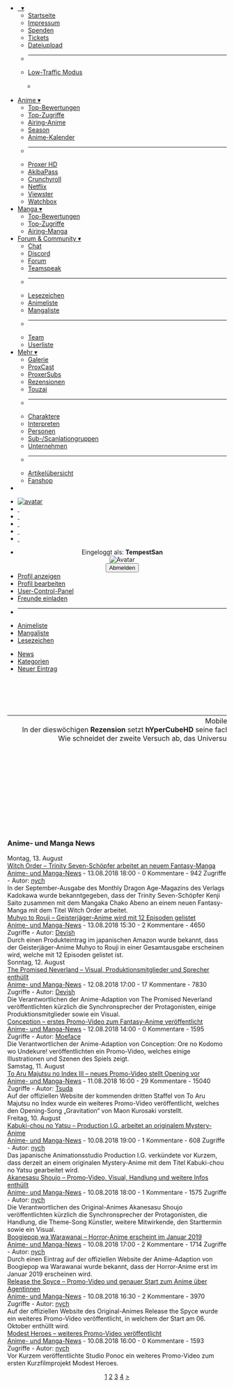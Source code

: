 <!doctype html>
<html>

<head>
<base href="https://proxer.me/news" />
<meta http-equiv="content-type" content="text/html; charset=utf-8" />
<meta name="keywords" content="anime,manga,games,japan,proxer,news" />
<meta name="description" content="Aktuelle News zu Anime, Manga, Games und Japan! Verpasse nichts." />
<title>News - Proxer.Me</title>
<link href="/favicon.ico" rel="shortcut icon" type="image/vnd.microsoft.icon" />
<link rel="stylesheet" href="/templates/proxer14/css/common.css?7" type="text/css" />
<link rel="stylesheet" href="/templates/proxer14/css/jqueryui/smoothness/jquery-ui-1.10.3.custom.css" type="text/css" />
<link rel="stylesheet" href="/templates/proxer14/lib/font-awesome-4.6.3/css/font-awesome.min.css" type="text/css" />
<link rel="stylesheet" href="/templates/proxer14/css/color/gray.css" title="gray" type="text/css" /><link rel="alternate stylesheet" href="/templates/proxer14/css/color/black.css" title="black" type="text/css" /><link rel="alternate stylesheet" href="/templates/proxer14/css/color/old_blue.css" title="old_blue" type="text/css" /><link rel="alternate stylesheet" href="/templates/proxer14/css/color/pantsu.css" title="pantsu" type="text/css" /><link rel="stylesheet" href="/templates/proxer14/css/ht.css" title="ht" type="text/css" /><link rel="alternate stylesheet" href="/templates/proxer14/css/lt.css" title="lt" type="text/css" /><style type="text/css"> #wrapper { background-image: url('//cdn.proxer.me/gallery/originals/other_stuff__memes_17/63/75629'); } </style> <link rel="search" type="application/opensearchdescription+xml" title="Proxer.Me - Anime und Manga Suche" href="/opensearch.xml" />
<link rel="icon" href="/images/favicon.ico" type="image/x-icon" />
<script type="text/javascript" src="/templates/proxer14/js/jquery-1.9.1.min.js"></script>
<script type="text/javascript" src="/templates/proxer14/js/jquery-ui-1.10.3.custom.min.js"></script>
<script type="text/javascript" src="/templates/proxer14/js/common.js?7"></script>
<script type="text/javascript" src="/templates/proxer14/js/jquery.plugins.js?3"></script>
<script type="text/javascript" src="/templates/proxer14/js/cookieconsent.latest.min.js?4"></script>
</head>
<body>
<div id="nav">
<div id="innerNav">
<ul id="leftNav">
<li class="topmenu">
<a href="/" title="Proxer.Me Startseite" class="navlogo">&nbsp; &#9662;</a>
<ul>
<li><a href="/#top" data-ajax="true">Startseite</a></li>
<li><a href="/impressum#top" data-ajax="true">Impressum</a></li>
<li><a href="/donate#top" data-ajax="true">Spenden</a></li>
<li><a href="/tickets#top" data-ajax="true">Tickets</a></li> <li><a href="/files#top" data-ajax="true">Dateiupload</a></li>
<li><hr /></li>
<li><a href="javascript:;" id="tmode" class="lt">Low-Traffic Modus</a></li>
<li style="margin: 15px;">
<span class="colorbox gray">&nbsp;</span>
<span class="colorbox black">&nbsp;</span>
<span class="colorbox old_blue">&nbsp;</span>
<span class="colorbox pantsu">&nbsp;</span>
</li>
</ul>
</li>
<li class="topmenu">
<a href="/anime#top" data-ajax="touch">Anime &#9662;</a>
<ul>
<li><a href="/anime/animeseries/rating/all#top" data-ajax="true">Top-Bewertungen</a></li>
<li><a href="/anime/animeseries/clicks/all#top" data-ajax="true">Top-Zugriffe</a></li>
<li><a href="/anime/airing#top" data-ajax="true">Airing-Anime</a></li>
<li><a href="/season#top" data-ajax="true">Season</a></li>
<li><a href="/calendar#top" data-ajax="true">Anime-Kalender</a></li>
<li><hr /></li>
<li><a href="/provider/proxerstream#top" data-ajax="true">Proxer HD</a></li>
<li><a href="/provider/akibapass#top" data-ajax="true">AkibaPass</a></li>
<li><a href="/provider/crunchyroll#top" data-ajax="true">Crunchyroll</a></li>
<li><a href="/provider/netflix#top" data-ajax="true">Netflix</a></li>
<li><a href="/provider/viewster#top" data-ajax="true">Viewster</a></li>
<li><a href="/provider/watchbox#top" data-ajax="true">Watchbox</a></li>
</ul>
</li>
<li class="topmenu">
<a href="/manga#top" data-ajax="touch">Manga &#9662;</a>
<ul>
<li><a href="/manga/mangaseries/rating/all#top" data-ajax="true">Top-Bewertungen</a></li>
<li><a href="/manga/mangaseries/clicks/all#top" data-ajax="true">Top-Zugriffe</a></li>
<li><a href="/manga/airing#top" data-ajax="true">Airing-Manga</a></li>
</ul>
</li>
<li class="topmenu">
<a href="/forum#top">Forum &amp; Community &#9662;</a>
<ul>
<li><a href="/chat#top" data-ajax="true">Chat</a></li>
<li><a href="https://discord.gg/XwrEDmA" target="_blank">Discord</a></li>
<li><a href="/forum#top">Forum</a></li>
<li><a href="/teamspeak#top" data-ajax="true">Teamspeak</a></li>
<li><hr /></li>
<li><a href="/ucp?s=reminder&amp;utm_source=nav#top" data-ajax="true">Lesezeichen</a></li>
<li><a href="/ucp?s=anime&amp;utm_source=nav#top" data-ajax="true">Animeliste</a></li>
<li><a href="/ucp?s=manga&amp;utm_source=nav#top" data-ajax="true">Mangaliste</a></li>
<li><hr /></li>
<li><a href="/team#top" data-ajax="true">Team</a></li>
<li><a href="/users#top" data-ajax="true">Userliste</a></li>
</ul>
</li>
<li class="topmenu">
<a href="javascript:;">Mehr &#9662;</a>
<ul>

<li><a href="/gallery#top" data-ajax="true">Galerie</a></li>
<li><a href="/proxcast#top" data-ajax="true">ProxCast</a></li>
<li><a href="/subs#top" data-ajax="true">ProxerSubs</a></li>
<li><a href="/review#top" data-ajax="true">Rezensionen</a></li>
<li><a href="/touzai#top" data-ajax="true">Touzai</a></li>
<li><hr /></li>
<li><a href="/character#top" data-ajax="true">Charaktere</a></li>
<li><a href="/interprets#top" data-ajax="true">Interpreten</a></li>
<li><a href="/persons#top" data-ajax="true">Personen</a></li>
<li><a href="/translatorgroups#top" data-ajax="true">Sub-/Scanlationgruppen</a></li>
<li><a href="/industry#top" data-ajax="true">Unternehmen</a></li>
<li><hr /></li>
<li><a href="/article#top">Artikelübersicht</a></li>
<li><a href="https://proxer.me/fanshop#top">Fanshop</a></li>
</ul>
</li>
<li class="topmenu">
<a href="/misc/betting?mode=details&id=2#top" title="WM 2018 Tippspiel"><i class="fa fa-futbol-o" aria-hidden="true"></i></a>
</li>
</ul>
<ul id="rightNav">
<li class="borderLeft">
<a class="showBubble" id="loginNav" href="javascript:;" title="TempestSan"><img alt="avatar" src="//cdn.proxer.me/avatar/tn/365023_5484fc04e6761.jpg"></a> </li>
<li>
<a class="showBubble" id="searchNav" href="javascript:;" title="Globale Suche">&nbsp;</a>
</li>
<li>
<a class="showBubble" id="newsNav" href="javascript:;" title="Anime- und Manganews">&nbsp;</a>
</li>
<li>
<a class="showBubble" id="messageNav" href="javascript:;" title="Nachrichten">&nbsp;</a>
</li>
<li>
<a id="requestNav" href="/user/my/connections#top" data-ajax="true" title="Freundschaftsanfragen">&nbsp;</a>
</li>
<li>
<a class="showBubble" id="miscNav" href="javascript:;" title="Benachrichtigungen">&nbsp;</a>
</li>
</ul>
</div>
<div id="outerNav">
<div id="notificationBubble"></div>
<div id="loginBubble">
<ul>
<li style="text-align:center;">
Eingeloggt als: <b id="uname">TempestSan</b>
<br />
<img alt="Avatar" src="//cdn.proxer.me/avatar/tn/365023_5484fc04e6761.jpg" style="max-width:200px;max-height:200px;" />
<br />
<input id="mod_logout_submit" type="submit" name="Submit" value="Abmelden" />
</li>
<li><a href="/user#top" data-ajax="true">Profil anzeigen</a></li>
<li><a href="/ucp?s=edit#top">Profil bearbeiten</a></li>
<li><a href="/ucp#top" data-ajax="true">User-Control-Panel</a></li>
<li><a href="/ucp?s=invite#top" data-ajax="true">Freunde einladen</a></li>
<li><hr></li>
<li><a href="/ucp?s=anime&utm_source=loginbox#top" data-ajax="true">Animeliste</a></li>
<li><a href="/ucp?s=manga&utm_source=loginbox#top" data-ajax="true">Mangaliste</a></li>
<li><a href="/ucp?s=reminder&utm_source=loginbox#top" data-ajax="true">Lesezeichen</a></li>
</ul> </div>
</div>
</div>
<div id="topbg"></div>
<div id="wrapper">
<div id="headSection">
<a href="/gallery?s=detail&amp;id=75629#top" data-ajax="true" id="headerInfo" class="customBubble fa fa-info" title="Infos zum Header"></a>
</div>
<div id="top"></div>
<div id="main">
<ul id="simple-navi"><li class="active"><a data-ajax="true" href="/news?s=news#top">News</a></li><li><a data-ajax="true" href="/news?s=category#top">Kategorien</a></li><li><a data-ajax="true" href="/news?s=new_entry#top">Neuer Eintrag</a></li></ul><br /><br /><br /><div id="pageMetaAjax" style="display:none;">News - Proxer.Me</div><div class="inner"><br /><link rel="stylesheet" type="text/css" href="/components/com_proxer/css/news/style_beta.css">
<div class="proxerSlider" style="width:100%;height:260px;" align="center">
<table style="height:240px;">
<tr>
<td width="800px" align="center">
<div class="proxerSliderImageContainer" style="height:260px;">
<div class="proxerSliderImage proxerSliderImage0" style="background-image: url(//cdn.proxer.me/slider/238_171499217830.png); width:800px;height:240px;background-position:10% 10%;" align="left">
<div class="proxerSliderText proxerSliderBlack" style="max-width:790px;min-width:790px;width:790px;max-height:90px;min-height:24px;bottom:0px;left:0px;" align="right"><span class="proxerSliderTitle">Mobile Suit Gundam Thunderbolt 2nd Season</span><br />
In der dieswöchigen <b>Rezension</b> setzt <b>hYperCubeHD</b> seine fachgerechte Analyse der ONA-Reihe fort. Wie schneidet der zweite Versuch ab, das Universum aus Soldaten-Sicht zu präsentieren?</div>
</div>
<div class="proxerSliderImage proxerSliderImage1" style="background-image: url(//cdn.proxer.me/slider/232_378365579502.png);
                                    width:800px;height:240px;top:-244px;opacity:0;background-position:0% 0%;">
<a class="proxerSliderLink" href="/review#top" style="display:block;width:800px;height:240px;"> </a>
</div>
</div>
<span id="arrowleft" style="background-image:url(/templates/proxer14/images/proxerSliderArrow.png);left:-330px;top:-180px;width:80px;height:80px;" class="arrowLeft arrow"></span>
<span id="arrowright" style="background-image:url(/templates/proxer14/images/proxerSliderArrow.png);left:330px;top:-180px;width:80px;height:80px;" class="arrow"></span>
</td>
<td style="width:150px;" align="center" valign="top">
<div style="height:70px;" class="proxerSliderImageMiniContainer">
<div class="proxerSliderImageMini proxerSliderImageMini00" style="background-image: url(//cdn.proxer.me/slider/232_378365579502.png); width:150px;height:70px;">
</div>
<div class="proxerSliderImageMini proxerSliderImageMini01" id="1" style="background-image: url(//cdn.proxer.me/slider/258_938884595582.png); width:150px;height:70px;top:-74px;opacity:0;">
</div>
</div>
<div style="height:70px;" class="proxerSliderImageMiniContainer">
<div class="proxerSliderImageMini proxerSliderImageMini10" style="background-image: url(//cdn.proxer.me/slider/258_938884595582.png); width:150px;height:70px;">
</div>
<div class="proxerSliderImageMini proxerSliderImageMini11" id="2" style="background-image: url(//cdn.proxer.me/slider/254_524544864501.png); width:150px;height:70px;top:-74px;opacity:0;">
</div>
</div>
<div style="height:70px;" class="proxerSliderImageMiniContainer">
<div class="proxerSliderImageMini proxerSliderImageMini20" style="background-image: url(//cdn.proxer.me/slider/254_524544864501.png); width:150px;height:70px;">
</div>
<div class="proxerSliderImageMini proxerSliderImageMini21" id="3" style="background-image: url(//cdn.proxer.me/slider/238_171499217830.png); width:150px;height:70px;top:-74px;opacity:0;">
</div>
</div>
</td>
</tr>
</table>
</div>
<script type="text/javascript">
                var data = {"title_styles":{"top_left":"max-width:523.33333333333px;min-width:200px;width:200px;max-height:90px;min-height:48px;top:0px;left:0px;","top_right":"max-width:523.33333333333px;min-width:200px;width:200px;max-height:90px;min-height:48px;top:0px;right:0px;","bottom_left":"max-width:523.33333333333px;min-width:200px;width:200px;max-height:90px;min-height:48px;bottom:0px;left:0px;","bottom_right":"max-width:523.33333333333px;min-width:200px;width:200px;max-height:90px;min-height:48px;bottom:0px;right:0px;","top":"max-width:790px;min-width:790px;width:790px;max-height:90px;min-height:24px;top:0px;left:0px;","bottom":"max-width:790px;min-width:790px;width:790px;max-height:90px;min-height:24px;bottom:0px;left:0px;"},"title_positions":{"top_left":"Oben Links","top_right":"Oben Rechts","bottom_left":"Unten Links","bottom_right":"Unten Rechts","top":"Oberzeile","bottom":"Unterzeile"},"title_aligns":{"left":"Links","right":"Rechts","center":"Zentriert"},"arrow_sizes":{"500":40,"650":60,"800":80,"1000":100},"arrow_offsets_x":{"500":35,"650":50,"800":70,"1000":85},"arrow_offsets_y":{"500":40,"650":50,"800":60,"1000":70},"title_colors":{"black":"proxerSliderBlack","voidBlack":"proxerSliderVoidBlack","white":"proxerSliderWhite","voidWhite":"proxerSliderVoidWhite"},"title_color_names":{"white":"wei\u00dfer Hintergrund","black":"schwarzer Hintergrund","voidBlack":"kein Hintergrund, schwarze Schrift","voidWhite":"kein Hintergrund, wei\u00dfe Schrift"},"type_map":{"redaktion":"news","subs":"subs","musixs":"music"},"bb_codes":{"[b]":"<b>","[\/b]":"<\/b>","[title]":"<span class=\"proxerSliderTitle\">","[\/title]":"<\/span>"}};
                var content = [{"id":"238","type":"news","image":"171499217830.png","image_position":"10","image_position_x":"0","image_postition_y":"0","title":"[title]Mobile Suit Gundam Thunderbolt 2nd Season[\/title]\r\nIn der diesw\u00f6chigen [b]Rezension[\/b] setzt [b]hYperCubeHD[\/b] seine fachgerechte Analyse der ONA-Reihe fort. Wie schneidet der zweite Versuch ab, das Universum aus Soldaten-Sicht zu pr\u00e4sentieren?","uid":"399374","title_position":"bottom","title_align":"right","link":"\/review#top","title_color":"black","date":"2018-02-04 17:32:40","position":"0"},{"id":"232","type":"news","image":"378365579502.png","image_position":"0","image_position_x":"0","image_postition_y":"0","title":"[title]Video: wichtigste News 2\/August 2018[\/title]\r\nEin erster Teaser zur Fortsetzung von [b]Code Geass[\/b] wurde ver\u00f6ffentlicht und [b]Black Butler[\/b] kommt in die Kinos. Was in der Woche noch passiert ist, erfahrt ihr wie immer im neuen [b]NewsCast![\/","uid":"399374","title_position":"bottom","title_align":"left","link":"\/forum\/18\/385444#top","title_color":"black","date":"2018-01-14 15:43:26","position":"1"},{"id":"258","type":"news","image":"938884595582.png","image_position":"100","image_position_x":"0","image_postition_y":"0","title":"[title][b]Abenteuer[\/b] neu definiert: Die [b]Journey-Trilogie[\/b][\/title]","uid":"373554","title_position":"bottom","title_align":"center","link":"\/touzai?id=385404","title_color":"black","date":"2018-05-10 18:53:54","position":"2"},{"id":"254","type":"news","image":"524544864501.png","image_position":"0","image_position_x":"0","image_postition_y":"0","title":"Willst du vielleicht [b]Redakteur[\/b] werden? Dann ist hier deine [b]Chance[\/b] dazu![\/title]","uid":"399374","title_position":"bottom","title_align":"center","link":"\/forum\/44-bewerbungen\/384561-willst-du-vielleicht-redakteur-werden-dann-ist-hier-deine-chance-dazu","title_color":"black","date":"2018-04-22 22:02:17","position":"3"}];
                var mode = "extended";
                var limit = "4";
                var width = "800";
                var height = "240";
            </script>
<script type="text/javascript" src="/components/com_proxer/js/slider/functions.js"></script>
<script type="text/javascript" src="/components/com_proxer/js/slider/slider.js"></script>
<link rel="stylesheet" type="text/css" href="/components/com_proxer/css/slider/slider.css"><div class="inner" id="news"><h3>Anime- und Manga News</h3><div class="headDate">Montag, 13. August</div>
<div class="news" id="news11055">
<div class="news_image" style="background-image: url(//cdn.proxer.me/news/11055_214619727480.png);background-position: 50% 100%;">
<a href="/forum/56/385449#top"></a>
</div>
<div class="news_content">
<div class="news_title"><a href="/forum/56/385449#top">Witch Order – Trinity Seven-Schöpfer arbeitet an neuem Fantasy-Manga</a></div>
<div class="news_info"><a href="/forum/56#top">Anime- und Manga-News</a> - 13.08.2018 18:00 - 0 Kommentare - 942 Zugriffe - Autor: <a data-ajax="true" href="/user/611344#top">nych</a></div>
<div class="news_text">In der September-Ausgabe des Monthly Dragon Age-Magazins des Verlags Kadokawa wurde bekanntgegeben, dass der Trinity Seven-Schöpfer Kenji Saito zusammen mit dem Mangaka Chako Abeno an einem neuen Fantasy-Manga mit dem Titel Witch Order arbeitet.</div>
</div>
</div>
<div class="news" id="news11054">
<div class="news_image" style="background-image: url(//cdn.proxer.me/news/11054_816116052424.png);">
<a href="/forum/56/384576#top"></a>
</div>
<div class="news_content">
<div class="news_title"><a href="/forum/56/384576#top">Muhyo to Rouji – Geisterjäger-Anime wird mit 12 Episoden gelistet</a></div>
<div class="news_info"><a href="/forum/56#top">Anime- und Manga-News</a> - 13.08.2018 15:30 - 2 Kommentare - 4650 Zugriffe - Autor: <a data-ajax="true" href="/user/691542#top">Devish</a></div>
<div class="news_text">Durch einen Produkteintrag im japanischen Amazon wurde bekannt, dass der Geisterjäger-Anime Muhyo to Rouji in einer Gesamtausgabe erscheinen wird, welche mit 12 Episoden gelistet ist.</div>
</div>
</div>
<div class="headDate">Sonntag, 12. August</div>
<div class="news" id="news11049">
<div class="news_image" style="background-image: url(//cdn.proxer.me/news/11049_538243609845.png);">
<a href="/forum/56/384822#top"></a>
</div>
<div class="news_content">
<div class="news_title"><a href="/forum/56/384822#top">The Promised Neverland – Visual, Produktionsmitglieder und Sprecher enthüllt</a></div>
<div class="news_info"><a href="/forum/56#top">Anime- und Manga-News</a> - 12.08.2018 17:00 - 17 Kommentare - 7830 Zugriffe - Autor: <a data-ajax="true" href="/user/691542#top">Devish</a></div>
<div class="news_text">Die Verantwortlichen der Anime-Adaption von The Promised Neverland veröffentlichten kürzlich die Synchronsprecher der Protagonisten, einige Produktionsmitglieder sowie ein Visual.</div>
</div>
</div>
<div class="news" id="news11048">
<div class="news_image" style="background-image: url(//cdn.proxer.me/news/11048_773521014806.png);background-position: 50% 9%;">
<a href="/forum/56/384872#top"></a>
</div>
<div class="news_content">
<div class="news_title"><a href="/forum/56/384872#top">Conception – erstes Promo-Video zum Fantasy-Anime veröffentlicht</a></div>
<div class="news_info"><a href="/forum/56#top">Anime- und Manga-News</a> - 12.08.2018 14:00 - 0 Kommentare - 1595 Zugriffe - Autor: <a data-ajax="true" href="/user/19328#top">Moeface</a></div>
<div class="news_text">Die Verantwortlichen der Anime-Adaption von Conception: Ore no Kodomo wo Undekure! veröffentlichten ein Promo-Video, welches einige Illustrationen und Szenen des Spiels zeigt.
</div>
</div>
</div>
<div class="headDate">Samstag, 11. August</div>
<div class="news" id="news11046">
<div class="news_image" style="background-image: url(//cdn.proxer.me/news/11046_658218084329.png);background-position: 50% 22%;">
<a href="/forum/56/383137#top"></a>
</div>
<div class="news_content">
<div class="news_title"><a href="/forum/56/383137#top">To Aru Majutsu no Index III – neues Promo-Video stellt Opening vor</a></div>
<div class="news_info"><a href="/forum/56#top">Anime- und Manga-News</a> - 11.08.2018 16:00 - 29 Kommentare - 15040 Zugriffe - Autor: <a data-ajax="true" href="/user/153997#top">Tsuda</a></div>
<div class="news_text">Auf der offiziellen Website der kommenden dritten Staffel von To Aru Majutsu no Index wurde ein weiteres Promo-Video veröffentlicht, welches den Opening-Song „Gravitation“ von Maon Kurosaki vorstellt.</div>
</div>
</div>
<div class="headDate">Freitag, 10. August</div>
<div class="news" id="news11035">
<div class="news_image" style="background-image: url(//cdn.proxer.me/news/11035_957152604333.png);background-position: 50% 48%;">
<a href="/forum/56/385437#top"></a>
</div>
<div class="news_content">
<div class="news_title"><a href="/forum/56/385437#top">Kabuki-chou no Yatsu – Production I.G. arbeitet an originalem Mystery-Anime</a></div>
<div class="news_info"><a href="/forum/56#top">Anime- und Manga-News</a> - 10.08.2018 19:00 - 1 Kommentare - 608 Zugriffe - Autor: <a data-ajax="true" href="/user/611344#top">nych</a></div>
<div class="news_text">Das japanische Animationsstudio Production I.G. verkündete vor Kurzem, dass derzeit an einem originalen Mystery-Anime mit dem Titel Kabuki-chou no Yatsu gearbeitet wird.</div>
</div>
</div>
<div class="news" id="news11043">
<div class="news_image" style="background-image: url(//cdn.proxer.me/news/11043_961210007908.png);background-position: 50% 55%;">
<a href="/forum/56/385390#top"></a>
</div>
<div class="news_content">
<div class="news_title"><a href="/forum/56/385390#top">Akanesasu Shoujo – Promo-Video, Visual, Handlung und weitere Infos enthüllt</a></div>
<div class="news_info"><a href="/forum/56#top">Anime- und Manga-News</a> - 10.08.2018 18:00 - 1 Kommentare - 1575 Zugriffe - Autor: <a data-ajax="true" href="/user/611344#top">nych</a></div>
<div class="news_text">Die Verantwortlichen des Original-Animes Akanesasu Shoujo veröffentlichten kürzlich die Synchronsprecher der Protagonisten, die Handlung, die Theme-Song Künstler, weitere Mitwirkende, den Starttermin sowie ein Visual.</div>
</div>
</div>
<div class="news" id="news11042">
<div class="news_image" style="background-image: url(//cdn.proxer.me/news/11042_445889593230.png);background-position: 50% 97%;">
<a href="/forum/56/384554#top"></a>
</div>
<div class="news_content">
<div class="news_title"><a href="/forum/56/384554#top">Boogiepop wa Warawanai – Horror-Anime erscheint im Januar 2019</a></div>
<div class="news_info"><a href="/forum/56#top">Anime- und Manga-News</a> - 10.08.2018 17:00 - 2 Kommentare - 1714 Zugriffe - Autor: <a data-ajax="true" href="/user/611344#top">nych</a></div>
<div class="news_text">Durch einen Eintrag auf der offiziellen Website der Anime-Adaption von Boogiepop wa Warawanai wurde bekannt, dass der Horror-Anime erst im Januar 2019 erscheinen wird.</div>
</div>
</div>
<div class="news" id="news11044">
<div class="news_image" style="background-image: url(//cdn.proxer.me/news/11044_628225355979.png);background-position: 50% 100%;">
<a href="/forum/56/384113#top"></a>
</div>
<div class="news_content">
<div class="news_title"><a href="/forum/56/384113#top">Release the Spyce – Promo-Video und genauer Start zum Anime über Agentinnen</a></div>
<div class="news_info"><a href="/forum/56#top">Anime- und Manga-News</a> - 10.08.2018 16:30 - 2 Kommentare - 3970 Zugriffe - Autor: <a data-ajax="true" href="/user/611344#top">nych</a></div>
<div class="news_text">Auf der offiziellen Website des Original-Animes Release the Spyce wurde ein weiteres Promo-Video veröffentlicht, in welchem der Start am 06. Oktober enthüllt wird.
</div>
</div>
</div>
<div class="news" id="news11041">
<div class="news_image" style="background-image: url(//cdn.proxer.me/news/11041_426104386629.png);">
<a href="/forum/56/384922#top"></a>
</div>
<div class="news_content">
<div class="news_title"><a href="/forum/56/384922#top">Modest Heroes – weiteres Promo-Video veröffentlicht</a></div>
<div class="news_info"><a href="/forum/56#top">Anime- und Manga-News</a> - 10.08.2018 16:00 - 0 Kommentare - 1593 Zugriffe - Autor: <a data-ajax="true" href="/user/611344#top">nych</a></div>
<div class="news_text">Vor Kurzem veröffentlichte Studio Ponoc ein weiteres Promo-Video zum ersten Kurzfilmprojekt Modest Heroes.</div>
</div>
</div>
</div><p align="center"><a class="menu active" data-ajax="true" href="/news?p=1#top">1</a> <a class="menu" data-ajax="true" href="/news?p=2#top">2</a> <a class="menu" data-ajax="true" href="/news?p=3#top">3</a> <a class="menu" data-ajax="true" href="/news?p=4#top">4</a> <a class="menu" data-ajax="true" href="/news?p=2#top">></a> </p></div>
</div>
</div>
<div id="misc" class="sprechblase" style="display:none;"></div>
<div id="messages"></div>
<input type="hidden" value="d97b4f526f4799da6d5be87bc99e3ace" id="proxerToken">
<script type="text/javascript">
  var _paq = _paq || [];
  _paq.push(['trackPageView']);
  _paq.push(['enableLinkTracking']);
  (function() {
    var u="//analytics.proxer.me/";
    _paq.push(['setTrackerUrl', u+'js/']);
    _paq.push(['setSiteId', '1']);
    
    var d=document, g=d.createElement('script'), s=d.getElementsByTagName('script')[0];
    g.type='text/javascript'; g.async=true; g.defer=true; g.src=u+'js/'; s.parentNode.insertBefore(g,s);
  })();
</script>
<noscript><p><img src="//analytics.proxer.me/js/?idsite=1" style="border:0;" alt="" /></p></noscript>
</body>
</html>
